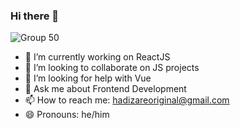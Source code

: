 ### Hi there 👋

![Group 50](https://user-images.githubusercontent.com/60828165/149598438-b245fe45-fff7-4c0d-8153-99f4e87b649c.png)

- 🔭 I’m currently working on ReactJS
- 👯 I’m looking to collaborate on JS projects
- 🤔 I’m looking for help with Vue
- 💬 Ask me about Frontend Development
- 📫 How to reach me: hadizareoriginal@gmail.com
- 😄 Pronouns: he/him
